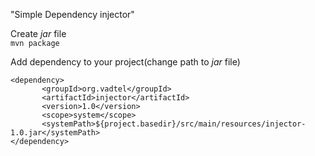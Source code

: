 "Simple Dependency injector"

Create *jar* file  
`mvn package`

Add dependency to your project(change path to *jar* file)

    <dependency>
           <groupId>org.vadtel</groupId>
           <artifactId>injector</artifactId>
           <version>1.0</version>
           <scope>system</scope>
           <systemPath>${project.basedir}/src/main/resources/injector-1.0.jar</systemPath>
    </dependency>
